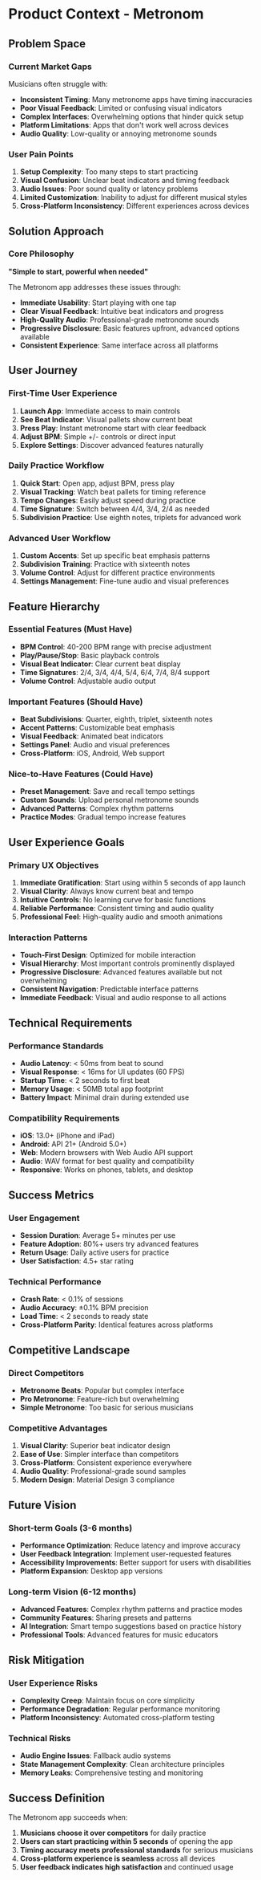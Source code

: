 # Product Context - Metronom

## Problem Space

### Current Market Gaps
Musicians often struggle with:
- **Inconsistent Timing**: Many metronome apps have timing inaccuracies
- **Poor Visual Feedback**: Limited or confusing visual indicators
- **Complex Interfaces**: Overwhelming options that hinder quick setup
- **Platform Limitations**: Apps that don't work well across devices
- **Audio Quality**: Low-quality or annoying metronome sounds

### User Pain Points
1. **Setup Complexity**: Too many steps to start practicing
2. **Visual Confusion**: Unclear beat indicators and timing feedback
3. **Audio Issues**: Poor sound quality or latency problems
4. **Limited Customization**: Inability to adjust for different musical styles
5. **Cross-Platform Inconsistency**: Different experiences across devices

## Solution Approach

### Core Philosophy
**"Simple to start, powerful when needed"**

The Metronom app addresses these issues through:
- **Immediate Usability**: Start playing with one tap
- **Clear Visual Feedback**: Intuitive beat indicators and progress
- **High-Quality Audio**: Professional-grade metronome sounds
- **Progressive Disclosure**: Basic features upfront, advanced options available
- **Consistent Experience**: Same interface across all platforms

## User Journey

### First-Time User Experience
1. **Launch App**: Immediate access to main controls
2. **See Beat Indicator**: Visual pallets show current beat
3. **Press Play**: Instant metronome start with clear feedback
4. **Adjust BPM**: Simple +/- controls or direct input
5. **Explore Settings**: Discover advanced features naturally

### Daily Practice Workflow
1. **Quick Start**: Open app, adjust BPM, press play
2. **Visual Tracking**: Watch beat pallets for timing reference
3. **Tempo Changes**: Easily adjust speed during practice
4. **Time Signature**: Switch between 4/4, 3/4, 2/4 as needed
5. **Subdivision Practice**: Use eighth notes, triplets for advanced work

### Advanced User Workflow
1. **Custom Accents**: Set up specific beat emphasis patterns
2. **Subdivision Training**: Practice with sixteenth notes
3. **Volume Control**: Adjust for different practice environments
4. **Settings Management**: Fine-tune audio and visual preferences

## Feature Hierarchy

### Essential Features (Must Have)
- **BPM Control**: 40-200 BPM range with precise adjustment
- **Play/Pause/Stop**: Basic playback controls
- **Visual Beat Indicator**: Clear current beat display
- **Time Signatures**: 2/4, 3/4, 4/4, 5/4, 6/4, 7/4, 8/4 support
- **Volume Control**: Adjustable audio output

### Important Features (Should Have)
- **Beat Subdivisions**: Quarter, eighth, triplet, sixteenth notes
- **Accent Patterns**: Customizable beat emphasis
- **Visual Feedback**: Animated beat indicators
- **Settings Panel**: Audio and visual preferences
- **Cross-Platform**: iOS, Android, Web support

### Nice-to-Have Features (Could Have)
- **Preset Management**: Save and recall tempo settings
- **Custom Sounds**: Upload personal metronome sounds
- **Advanced Patterns**: Complex rhythm patterns
- **Practice Modes**: Gradual tempo increase features

## User Experience Goals

### Primary UX Objectives
1. **Immediate Gratification**: Start using within 5 seconds of app launch
2. **Visual Clarity**: Always know current beat and tempo
3. **Intuitive Controls**: No learning curve for basic functions
4. **Reliable Performance**: Consistent timing and audio quality
5. **Professional Feel**: High-quality audio and smooth animations

### Interaction Patterns
- **Touch-First Design**: Optimized for mobile interaction
- **Visual Hierarchy**: Most important controls prominently displayed
- **Progressive Disclosure**: Advanced features available but not overwhelming
- **Consistent Navigation**: Predictable interface patterns
- **Immediate Feedback**: Visual and audio response to all actions

## Technical Requirements

### Performance Standards
- **Audio Latency**: < 50ms from beat to sound
- **Visual Response**: < 16ms for UI updates (60 FPS)
- **Startup Time**: < 2 seconds to first beat
- **Memory Usage**: < 50MB total app footprint
- **Battery Impact**: Minimal drain during extended use

### Compatibility Requirements
- **iOS**: 13.0+ (iPhone and iPad)
- **Android**: API 21+ (Android 5.0+)
- **Web**: Modern browsers with Web Audio API support
- **Audio**: WAV format for best quality and compatibility
- **Responsive**: Works on phones, tablets, and desktop

## Success Metrics

### User Engagement
- **Session Duration**: Average 5+ minutes per use
- **Feature Adoption**: 80%+ users try advanced features
- **Return Usage**: Daily active users for practice
- **User Satisfaction**: 4.5+ star rating

### Technical Performance
- **Crash Rate**: < 0.1% of sessions
- **Audio Accuracy**: ±0.1% BPM precision
- **Load Time**: < 2 seconds to ready state
- **Cross-Platform Parity**: Identical features across platforms

## Competitive Landscape

### Direct Competitors
- **Metronome Beats**: Popular but complex interface
- **Pro Metronome**: Feature-rich but overwhelming
- **Simple Metronome**: Too basic for serious musicians

### Competitive Advantages
1. **Visual Clarity**: Superior beat indicator design
2. **Ease of Use**: Simpler interface than competitors
3. **Cross-Platform**: Consistent experience everywhere
4. **Audio Quality**: Professional-grade sound samples
5. **Modern Design**: Material Design 3 compliance

## Future Vision

### Short-term Goals (3-6 months)
- **Performance Optimization**: Reduce latency and improve accuracy
- **User Feedback Integration**: Implement user-requested features
- **Accessibility Improvements**: Better support for users with disabilities
- **Platform Expansion**: Desktop app versions

### Long-term Vision (6-12 months)
- **Advanced Features**: Complex rhythm patterns and practice modes
- **Community Features**: Sharing presets and patterns
- **AI Integration**: Smart tempo suggestions based on practice history
- **Professional Tools**: Advanced features for music educators

## Risk Mitigation

### User Experience Risks
- **Complexity Creep**: Maintain focus on core simplicity
- **Performance Degradation**: Regular performance monitoring
- **Platform Inconsistency**: Automated cross-platform testing

### Technical Risks
- **Audio Engine Issues**: Fallback audio systems
- **State Management Complexity**: Clean architecture principles
- **Memory Leaks**: Comprehensive testing and monitoring

## Success Definition

The Metronom app succeeds when:
1. **Musicians choose it over competitors** for daily practice
2. **Users can start practicing within 5 seconds** of opening the app
3. **Timing accuracy meets professional standards** for serious musicians
4. **Cross-platform experience is seamless** across all devices
5. **User feedback indicates high satisfaction** and continued usage
